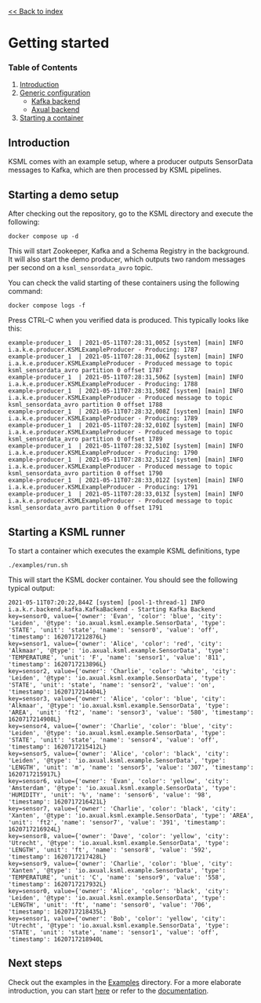[<< Back to index](index.md)

# Getting started

### Table of Contents
1. [Introduction](#introduction)
2. [Generic configuration](#generic-configuration)
    * [Kafka backend](#kafka-backend)
    * [Axual backend](#axual-backend)
3. [Starting a container](#starting-a-container)

## Introduction
KSML comes with an example setup, where a producer outputs SensorData messages to Kafka, which are then processed by KSML pipelines.

## Starting a demo setup
After checking out the repository, go to the KSML directory and execute the following:

```
docker compose up -d
```

This will start Zookeeper, Kafka and a Schema Registry in the background. It will also start the demo producer, which outputs two random messages per second on a `ksml_sensordata_avro` topic.

You can check the valid starting of these containers using the following command:

```
docker compose logs -f
```

Press CTRL-C when you verified data is produced. This typically looks like this:
```
example-producer_1  | 2021-05-11T07:28:31,005Z [system] [main] INFO  i.a.k.e.producer.KSMLExampleProducer - Producing: 1787
example-producer_1  | 2021-05-11T07:28:31,006Z [system] [main] INFO  i.a.k.e.producer.KSMLExampleProducer - Produced message to topic ksml_sensordata_avro partition 0 offset 1787
example-producer_1  | 2021-05-11T07:28:31,506Z [system] [main] INFO  i.a.k.e.producer.KSMLExampleProducer - Producing: 1788
example-producer_1  | 2021-05-11T07:28:31,508Z [system] [main] INFO  i.a.k.e.producer.KSMLExampleProducer - Produced message to topic ksml_sensordata_avro partition 0 offset 1788
example-producer_1  | 2021-05-11T07:28:32,008Z [system] [main] INFO  i.a.k.e.producer.KSMLExampleProducer - Producing: 1789
example-producer_1  | 2021-05-11T07:28:32,010Z [system] [main] INFO  i.a.k.e.producer.KSMLExampleProducer - Produced message to topic ksml_sensordata_avro partition 0 offset 1789
example-producer_1  | 2021-05-11T07:28:32,510Z [system] [main] INFO  i.a.k.e.producer.KSMLExampleProducer - Producing: 1790
example-producer_1  | 2021-05-11T07:28:32,512Z [system] [main] INFO  i.a.k.e.producer.KSMLExampleProducer - Produced message to topic ksml_sensordata_avro partition 0 offset 1790
example-producer_1  | 2021-05-11T07:28:33,012Z [system] [main] INFO  i.a.k.e.producer.KSMLExampleProducer - Producing: 1791
example-producer_1  | 2021-05-11T07:28:33,013Z [system] [main] INFO  i.a.k.e.producer.KSMLExampleProducer - Produced message to topic ksml_sensordata_avro partition 0 offset 1791
```


## Starting a KSML runner

To start a container which executes the example KSML definitions, type

```
./examples/run.sh
```

This will start the KSML docker container. You should see the following typical output:

```
2021-05-11T07:20:22,844Z [system] [pool-1-thread-1] INFO  i.a.k.r.backend.kafka.KafkaBackend - Starting Kafka Backend
key=sensor0, value={'owner': 'Evan', 'color': 'blue', 'city': 'Leiden', '@type': 'io.axual.ksml.example.SensorData', 'type': 'STATE', 'unit': 'state', 'name': 'sensor0', 'value': 'off', 'timestamp': 1620717212876L}
key=sensor1, value={'owner': 'Alice', 'color': 'red', 'city': 'Alkmaar', '@type': 'io.axual.ksml.example.SensorData', 'type': 'TEMPERATURE', 'unit': 'F', 'name': 'sensor1', 'value': '811', 'timestamp': 1620717213896L}
key=sensor2, value={'owner': 'Charlie', 'color': 'white', 'city': 'Leiden', '@type': 'io.axual.ksml.example.SensorData', 'type': 'STATE', 'unit': 'state', 'name': 'sensor2', 'value': 'on', 'timestamp': 1620717214404L}
key=sensor3, value={'owner': 'Alice', 'color': 'blue', 'city': 'Alkmaar', '@type': 'io.axual.ksml.example.SensorData', 'type': 'AREA', 'unit': 'ft2', 'name': 'sensor3', 'value': '580', 'timestamp': 1620717214908L}
key=sensor4, value={'owner': 'Charlie', 'color': 'blue', 'city': 'Leiden', '@type': 'io.axual.ksml.example.SensorData', 'type': 'STATE', 'unit': 'state', 'name': 'sensor4', 'value': 'off', 'timestamp': 1620717215412L}
key=sensor5, value={'owner': 'Alice', 'color': 'black', 'city': 'Leiden', '@type': 'io.axual.ksml.example.SensorData', 'type': 'LENGTH', 'unit': 'm', 'name': 'sensor5', 'value': '307', 'timestamp': 1620717215917L}
key=sensor6, value={'owner': 'Evan', 'color': 'yellow', 'city': 'Amsterdam', '@type': 'io.axual.ksml.example.SensorData', 'type': 'HUMIDITY', 'unit': '%', 'name': 'sensor6', 'value': '98', 'timestamp': 1620717216421L}
key=sensor7, value={'owner': 'Charlie', 'color': 'black', 'city': 'Xanten', '@type': 'io.axual.ksml.example.SensorData', 'type': 'AREA', 'unit': 'ft2', 'name': 'sensor7', 'value': '391', 'timestamp': 1620717216924L}
key=sensor8, value={'owner': 'Dave', 'color': 'yellow', 'city': 'Utrecht', '@type': 'io.axual.ksml.example.SensorData', 'type': 'LENGTH', 'unit': 'ft', 'name': 'sensor8', 'value': '592', 'timestamp': 1620717217428L}
key=sensor9, value={'owner': 'Charlie', 'color': 'blue', 'city': 'Xanten', '@type': 'io.axual.ksml.example.SensorData', 'type': 'TEMPERATURE', 'unit': 'C', 'name': 'sensor9', 'value': '558', 'timestamp': 1620717217932L}
key=sensor0, value={'owner': 'Alice', 'color': 'black', 'city': 'Leiden', '@type': 'io.axual.ksml.example.SensorData', 'type': 'LENGTH', 'unit': 'ft', 'name': 'sensor0', 'value': '706', 'timestamp': 1620717218435L}
key=sensor1, value={'owner': 'Bob', 'color': 'yellow', 'city': 'Utrecht', '@type': 'io.axual.ksml.example.SensorData', 'type': 'STATE', 'unit': 'state', 'name': 'sensor1', 'value': 'off', 'timestamp': 1620717218940L
```

## Next steps

Check out the examples in the [Examples](../examples/) directory. For a more elaborate introduction, you can start [here](introduction.md) or refer to the [documentation](index.md).
